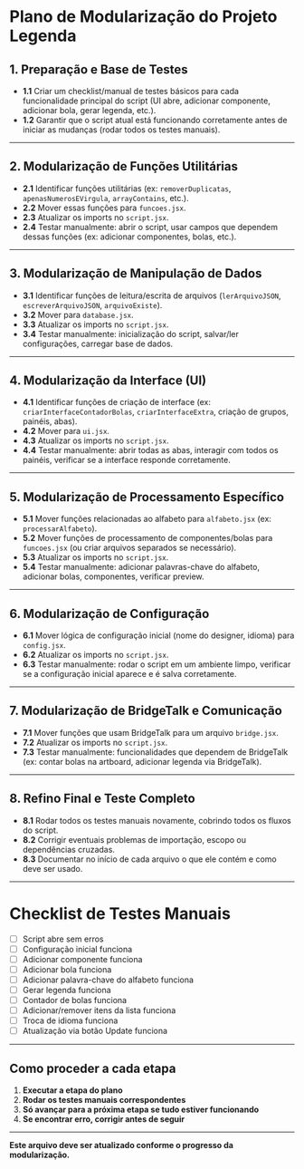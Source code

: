 # Plano de Modularização do Projeto Legenda

## 1. Preparação e Base de Testes
- **1.1** Criar um checklist/manual de testes básicos para cada funcionalidade principal do script (UI abre, adicionar componente, adicionar bola, gerar legenda, etc.).
- **1.2** Garantir que o script atual está funcionando corretamente antes de iniciar as mudanças (rodar todos os testes manuais).

---

## 2. Modularização de Funções Utilitárias
- **2.1** Identificar funções utilitárias (ex: `removerDuplicatas`, `apenasNumerosEVirgula`, `arrayContains`, etc.).
- **2.2** Mover essas funções para `funcoes.jsx`.
- **2.3** Atualizar os imports no `script.jsx`.
- **2.4** Testar manualmente: abrir o script, usar campos que dependem dessas funções (ex: adicionar componentes, bolas, etc.).

---

## 3. Modularização de Manipulação de Dados
- **3.1** Identificar funções de leitura/escrita de arquivos (`lerArquivoJSON`, `escreverArquivoJSON`, `arquivoExiste`).
- **3.2** Mover para `database.jsx`.
- **3.3** Atualizar os imports no `script.jsx`.
- **3.4** Testar manualmente: inicialização do script, salvar/ler configurações, carregar base de dados.

---

## 4. Modularização da Interface (UI)
- **4.1** Identificar funções de criação de interface (ex: `criarInterfaceContadorBolas`, `criarInterfaceExtra`, criação de grupos, painéis, abas).
- **4.2** Mover para `ui.jsx`.
- **4.3** Atualizar os imports no `script.jsx`.
- **4.4** Testar manualmente: abrir todas as abas, interagir com todos os painéis, verificar se a interface responde corretamente.

---

## 5. Modularização de Processamento Específico
- **5.1** Mover funções relacionadas ao alfabeto para `alfabeto.jsx` (ex: `processarAlfabeto`).
- **5.2** Mover funções de processamento de componentes/bolas para `funcoes.jsx` (ou criar arquivos separados se necessário).
- **5.3** Atualizar os imports no `script.jsx`.
- **5.4** Testar manualmente: adicionar palavras-chave do alfabeto, adicionar bolas, componentes, verificar preview.

---

## 6. Modularização de Configuração
- **6.1** Mover lógica de configuração inicial (nome do designer, idioma) para `config.jsx`.
- **6.2** Atualizar os imports no `script.jsx`.
- **6.3** Testar manualmente: rodar o script em um ambiente limpo, verificar se a configuração inicial aparece e é salva corretamente.

---

## 7. Modularização de BridgeTalk e Comunicação
- **7.1** Mover funções que usam BridgeTalk para um arquivo `bridge.jsx`.
- **7.2** Atualizar os imports no `script.jsx`.
- **7.3** Testar manualmente: funcionalidades que dependem de BridgeTalk (ex: contar bolas na artboard, adicionar legenda via BridgeTalk).

---

## 8. Refino Final e Teste Completo
- **8.1** Rodar todos os testes manuais novamente, cobrindo todos os fluxos do script.
- **8.2** Corrigir eventuais problemas de importação, escopo ou dependências cruzadas.
- **8.3** Documentar no início de cada arquivo o que ele contém e como deve ser usado.

---

# Checklist de Testes Manuais

- [ ] Script abre sem erros
- [ ] Configuração inicial funciona
- [ ] Adicionar componente funciona
- [ ] Adicionar bola funciona
- [ ] Adicionar palavra-chave do alfabeto funciona
- [ ] Gerar legenda funciona
- [ ] Contador de bolas funciona
- [ ] Adicionar/remover itens da lista funciona
- [ ] Troca de idioma funciona
- [ ] Atualização via botão Update funciona

---

## Como proceder a cada etapa
1. **Executar a etapa do plano**
2. **Rodar os testes manuais correspondentes**
3. **Só avançar para a próxima etapa se tudo estiver funcionando**
4. **Se encontrar erro, corrigir antes de seguir**

---

**Este arquivo deve ser atualizado conforme o progresso da modularização.** 